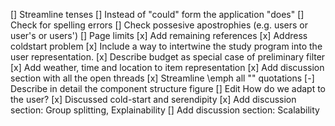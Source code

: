 [] Streamline tenses
[] Instead of "could" form the application "does"
[] Check for spelling errors
[] Check possesive apostrophies (e.g. users or user's or users')
[] Page limits
[x] Add remaining references
[x] Address coldstart problem
[x] Include a way to intertwine the study program into the user representation.
[x] Describe budget as special case of preliminary filter
[x] Add weather, time and location to item representation
[x] Add discussion section with all the open threads
[x] Streamline \emph all "" quotations
[-] Describe in detail the component structure figure
[] Edit How do we adapt to the user?
[x] Discussed cold-start and serendipity
[x] Add discussion section: Group splitting, Explainability
[] Add discussion section: Scalability
